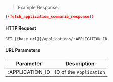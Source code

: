 > Example Response:

```json
{{fetch_application_scenario_response}}
```

#### HTTP Request

`GET {{base_url}}/applications/:APPLICATION_ID`

#### URL Parameters

Parameter | Description
--------- | -------------------------------------------------------------------
:APPLICATION_ID | ID of the `Application`
